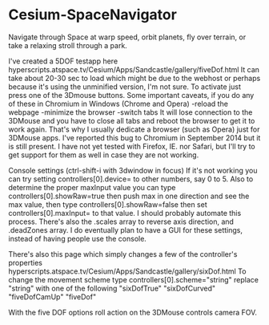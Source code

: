 # Cesium-SpaceNavigator
Navigate through Space at warp speed, orbit planets, fly over terrain, or take a relaxing stroll through a park.

I've created a 5DOF testapp here
hyperscripts.atspace.tv/Cesium/Apps/Sandcastle/gallery/fiveDof.html
It can take about 20-30 sec to load which might be due to the webhost or perhaps because it's using the unminified version, I'm not sure. To activate just press one of the 3Dmouse buttons.
Some important caveats, if you do any of these in Chromium in Windows (Chrome and Opera)
-reload the webpage
-minimize the browser
-switch tabs
It will lose connection to the 3DMouse and you have to close all tabs and reboot the browser to get it to work again. That's why I usually dedicate a browser (such as Opera) just for 3DMouse apps. I've reported this bug to Chromium in September 2014 but it is still present. I have not yet tested with Firefox, IE. nor Safari, but I'll try to get support for them as well in case they are not working.

Console settings (ctrl-shift-i with 3dwindow in focus)
If it's not working you can try setting controllers[0].device= to other numbers, say 0 to 5. Also to determine the proper maxInput value you can type controllers[0].showRaw=true then push max in one direction and see the max value, then type controllers[0].showRaw=false then set controllers[0].maxInput= to that value. I should probably automate this process. There's also the .scales array to reverse axis direction, and .deadZones array. I do eventually plan to have a GUI for these settings, instead of having people use the console.

There's also this page which simply changes a few of the controller's properties
hyperscripts.atspace.tv/Cesium/Apps/Sandcastle/gallery/sixDof.html
To change the movement scheme type controllers[0].scheme="string"
replace "string" with one of the following
"sixDofTrue"
"sixDofCurved"
"fiveDofCamUp"
"fiveDof"

With the five DOF options roll action on the 3DMouse controls camera FOV.